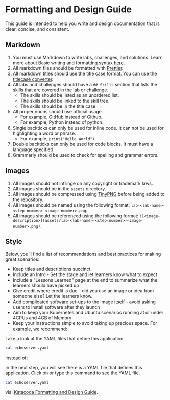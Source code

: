# Formatting and Design Guide

This guide is intended to help you write and design documentation that is clear, concise, and consistent.

## Markdown

1. You must use Markdown to write labs, challenges, and solutions. Learn more about Basic writing and formatting syntax [here](https://docs.github.com/en/get-started/writing-on-github/getting-started-with-writing-and-formatting-on-github/basic-writing-and-formatting-syntax).
2. All markdown files should be formatted with [Prettier](https://prettier.io/).
3. All markdown titles should use the [title case](https://en.wikipedia.org/wiki/Title_case) format. You can use the [titlecase converter](https://titlecaseconverter.com/).
4. All labs and challenges should have a `## Skills` section that lists the skills that are covered in the lab or challenge.
   - The skills should be listed as an unordered list.
   - The skills should be linked to the skill tree.
   - The skills should be in the title case.
5. All proper nouns should use official usage.
   - For example, GitHub instead of Github.
   - For example, Python instead of python.
6. Single backticks can only be used for inline code. It can not be used for highlighting a word or phrase.
   - For example, `print("Hello World")`.
7. Double backticks can only be used for code blocks. It must have a language specified.
8. Grammarly should be used to check for spelling and grammar errors.

## Images

1. All images should not infringe on any copyright or trademark laws.
2. All images should be in the `assets` directory.
3. All images should be compressed using [TinyPNG](https://tinypng.com/) before being added to the repository.
4. All images should be named using the following format: `lab-<lab-name>-<step-number>-<image-number>.png`.
5. All images should be referenced using the following format: `![<image-description>](assets/lab-<lab-name>-<step-number>-<image-number>.png)`.

## Style

Below, you’ll find a list of recommendations and best practices for making great scenarios:

- Keep titles and descriptions succinct.
- Include an Intro - Set the stage and let learners know what to expect
- Include a "Lessons Learned" page at the end to summarize what the learners should have picked up
- Give credit where credit is due - did you use an image or idea from someone else? Let the learners know.
- Add complicated software set-ups to the image itself - avoid asking users to install software after they launch
- Aim to keep your Kubernetes and Ubuntu scenarios running at or under 4CPUs and 4GB of Memory
- Keep your instructions simple to avoid taking up precious space. For example, we recommend:

Take a look at the YAML files that define this application.

```bash
cat echoserver.yaml
```

instead of:

In the next step, you will see there is a YAML file that defines this application. Click on or type this command to see the YAML file.

```bash
cat echoserver.yaml
```

via. [Katacoda Formatting and Design Guide](https://www.katacoda.community/essentials/formatting.html).
